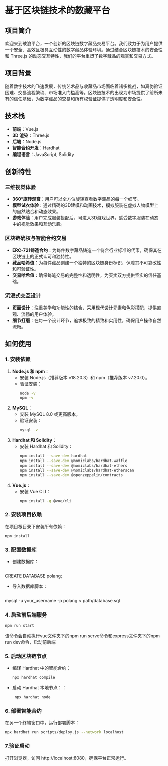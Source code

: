 # 基于区块链技术的数藏平台

## 项目简介
欢迎来到破浪平台，一个创新的区块链数字藏品交易平台。我们致力于为用户提供一个安全、高效且极具互动性的数字藏品体验环境。通过结合区块链技术的安全性和 Three.js 的动态交互特性，我们的平台重塑了数字藏品的观赏和交易方式。

## 项目背景
随着数字技术的飞速发展，传统艺术品与收藏品市场面临着诸多挑战，如真伪验证困难、交易流程繁琐、市场准入门槛高等。区块链技术的出现为市场提供了前所未有的信任基础，为数字藏品的交易和所有权验证提供了透明度和安全性。

## 技术栈
- **前端**：Vue.js
- **3D 渲染**：Three.js
- **后端**：Node.js
- **智能合约开发**：Hardhat
- **编程语言**：JavaScript, Solidity

## 创新特性
### 三维视觉体验
- **360°旋转观赏**：用户可以全方位旋转查看数字藏品的每一个细节。
- **模型试衣体验**：通过精确的3D建模和动画技术，模拟服装在虚拟人物模型上的自然贴合和动态效果。
- **游戏体验**：用户完成服装搭配后，可进入3D游戏世界，感受数字服装在动态中的视觉效果和互动乐趣。

### 区块链确权与智能合约交易
- **ERC-721铸造合约**：为每件数字藏品铸造一个符合行业标准的代币，确保其在区块链上的正式认可和独特性。
- **藏品哈希值**：为每件藏品创建一个独特的区块链身份标识，保障其不可篡改性和可验证性。
- **交易哈希值**：确保每笔交易的完整性和透明性，为买卖双方提供坚实的信任基础。

### 沉浸式交互设计
- **页面设计**：注重美学和功能性的结合，采用现代设计元素和色彩搭配，提供直观、流畅的用户体验。
- **细节打磨**：在每一个设计环节，追求极致的精致和实用性，确保用户操作自然流畅。

## 如何使用
### 1. 安装依赖
1. **Node.js 和 npm**：
   - 安装 Node.js（推荐版本 v18.20.3）和 npm（推荐版本 v7.20.0）。
   - 验证安装：
     ```bash
     node -v
     npm -v
     ```
2. **MySQL**：
   - 安装 MySQL 8.0 或更高版本。
   - 验证安装：
     ```bash
     mysql -v
     ```
3. **Hardhat 和 Solidity**：
   - 安装 Hardhat 和 Solidity：
     ```bash
     npm install --save-dev hardhat
     npm install --save-dev @nomiclabs/hardhat-waffle
     npm install --save-dev @nomiclabs/hardhat-ethers
     npm install --save-dev @nomiclabs/hardhat-etherscan
     npm install --save-dev @openzeppelin/contracts
     ```
4. **Vue.js**：
   - 安装 Vue CLI：
     ```bash
     npm install -g @vue/cli
     ```
### 2. 安装项目依赖
   在项目根目录下安装所有依赖：
   ```bash
   npm install
   ```
### 3. 配置数据库
  - 创建数据库：
     ```sql
   CREATE DATABASE polang;
   - 导入数据库脚本：
     ```bash
   mysql -u your_username -p polang < path/database.sql
### 4. 启动前后端服务
   ```bash
   npm run start
   ```
   该命令会自动执行vue文件夹下的npm run serve命令和express文件夹下的npm run dev命令，启动前后端
### 5.  启动区块链节点
- 编译 Hardhat 中的智能合约：
   ```bash
   npx hardhat compile
   ```
- 启动 Hardhat 本地节点：：
   ```bash
    npx hardhat node
   ```
### 6. 部署智能合约
在另一个终端窗口中，运行部署脚本：
   ```bash
   npx hardhat run scripts/deploy.js --network localhost
   ```
### 7.验证启动
打开浏览器，访问 http://localhost:8080，确保平台正常运行。
